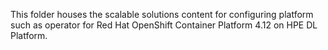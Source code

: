 This folder houses the scalable solutions content for configuring platform such as operator for Red Hat OpenShift Container Platform 4.12 on HPE DL Platform. 
